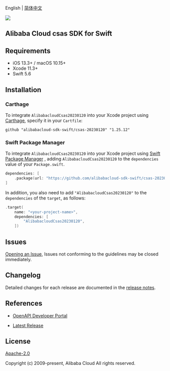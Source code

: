 English | [简体中文](README-CN.md)

![](https://aliyunsdk-pages.alicdn.com/icons/AlibabaCloud.svg)

## Alibaba Cloud csas SDK for Swift

## Requirements

- iOS 13.3+ / macOS 10.15+
- Xcode 11.3+
- Swift 5.6

## Installation

### Carthage

To integrate `AlibabacloudCsas20230120` into your Xcode project using [Carthage](https://github.com/Carthage/Carthage), specify it in your `Cartfile`:

```ogdl
github "alibabacloud-sdk-swift/csas-20230120" "1.25.12"
```

### Swift Package Manager

To integrate `AlibabacloudCsas20230120` into your Xcode project using [Swift Package Manager](https://swift.org/package-manager/) , adding `AlibabacloudCsas20230120` to the `dependencies` value of your `Package.swift`.

```swift
dependencies: [
    .package(url: "https://github.com/alibabacloud-sdk-swift/csas-20230120.git", from: "1.25.12")
]
```

In addition, you also need to add `"AlibabacloudCsas20230120"` to the `dependencies` of the `target`, as follows:

```swift
.target(
    name: "<your-project-name>",
    dependencies: [
        "AlibabacloudCsas20230120",
    ])
```

## Issues

[Opening an Issue](https://github.com/alibabacloud-sdk-swift/csas-20230120/issues/new), Issues not conforming to the guidelines may be closed immediately.

## Changelog

Detailed changes for each release are documented in the [release notes](./ChangeLog.txt).

## References

* [OpenAPI Developer Portal](https://next.api.alibabacloud.com/home)
- [Latest Release](https://github.com/alibabacloud-sdk-swift/csas-20230120)

## License

[Apache-2.0](http://www.apache.org/licenses/LICENSE-2.0)

Copyright (c) 2009-present, Alibaba Cloud All rights reserved.

